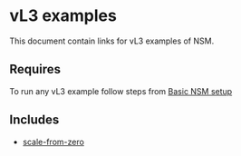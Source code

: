 # vL3 examples

This document contain links for vL3 examples of NSM. 

## Requires

To run any vL3 example follow steps from [Basic NSM setup](../basic)

## Includes

- [scale-from-zero](./scale-from-zero)